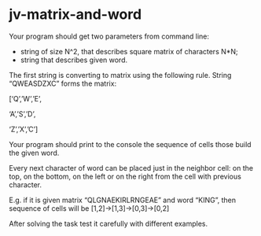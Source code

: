 # jv-matrix-and-word

Your program should get two parameters from command line:

* string of size N^2, that describes square matrix of characters N*N;
* string that describes given word.

The first string is converting to matrix using the following rule. String “QWEASDZXC” forms the matrix:

[‘Q’,’W’,’E’,

‘A’,’S’,’D’,

‘Z’,’X’,’C’]

Your program should print to the console the sequence of cells those build the given word.

Every next character of word can be placed just in the neighbor cell: on the top, on the bottom, on the left or on the right from the cell with previous character.

E.g. if it is given matrix “QLGNAEKIRLRNGEAE” and word “KING”, then sequence of cells will be [1,2]->[1,3]->[0,3]->[0,2]

After solving the task test it carefully with different examples.